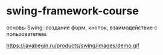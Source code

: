 # swing-framework-course
основы Swing: создание форм, кнопок, взаимодействие с пользователем.


https://javabegin.ru/products/swing/images/demo.gif
